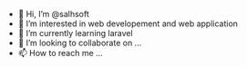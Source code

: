 - 👋 Hi, I’m @salhsoft
- 👀 I’m interested in web developement and web application 
- 🌱 I’m currently learning laravel 
- 💞️ I’m looking to collaborate on ...
- 📫 How to reach me ...

<!---
salhsoft/salhsoft is a ✨ special ✨ repository because its `README.md` (this file) appears on your GitHub profile.
You can click the Preview link to take a look at your changes.
--->

